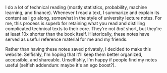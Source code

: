 I do a lot of technical reading (mostly statistics, probability, machine learning, and finance).
Whenever I read a text, I summarize and explain its content as I go along,
somewhat in the style of university lecture notes.  For me, this process is superb for retaining what you read
and distilling complicated technical texts to their core. They're not *that* short, but they're at least
10x shorter than the book itself. Historically, these notes have served as useful reference
material for me and my friends.

Rather than having these notes saved privately, I decided to make this website. Selfishly, I'm hoping that
it'll keep them better organized, accessible, and shareable. Unselfishly, I'm happy if people find my notes
useful (selfish addendum: maybe it's an ego boost?).